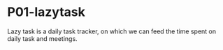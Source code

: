 # P01-lazytask
Lazy task is a daily task tracker, on which we can feed the time spent on daily task and meetings.
